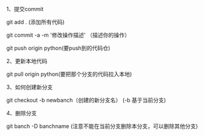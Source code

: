 1、提交commit

git add .    (添加所有代码)

git commit -a -m '修改操作描述'  （描述你的操作）

git push origin python(要push到的代码仓)



2、更新本地代码

git pull origin python(要把那个分支的代码拉入本地)



3、如何创建新分支

git checkout -b  newbanch（创建的新分支名）   (-b 基于当前分支)



4、删除分支

git banch -D banchname   (注意不能在当前分支删除本分支，可以删除其他分支)



